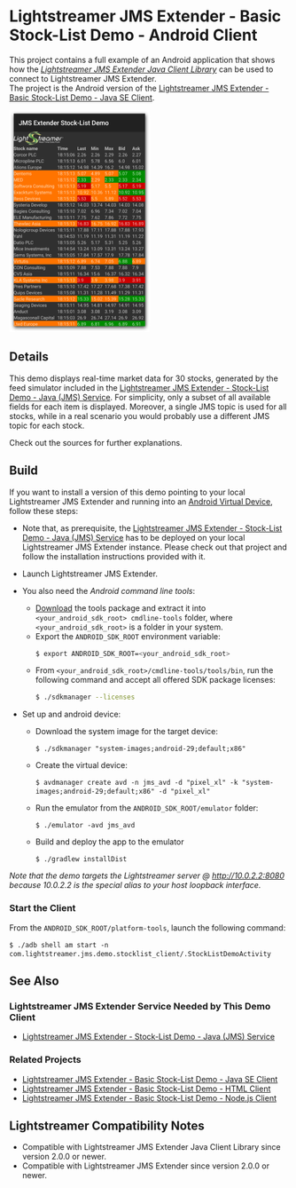 # Lightstreamer JMS Extender - Basic Stock-List Demo - Android Client

<!-- START DESCRIPTION lightstreamer-jms-example-stocklist-client-android -->

This project contains a full example of an Android application that shows how the [_Lightstreamer JMS Extender Java Client Library_](https://github.com/Lightstreamer/JMSExtender-lib-client-java) can be used to connect to Lightstreamer JMS Extender.  
The project is the Android version of the [Lightstreamer JMS Extender - Basic Stock-List Demo - Java SE Client](https://github.com/Lightstreamer/Lightstreamer-JMS-example-StockList-client-java).

![Screenshot](screen_android_large.png)

## Details

This demo displays real-time market data for 30 stocks, generated by the feed simulator included in the [Lightstreamer JMS Extender - Stock-List Demo - Java (JMS) Service](https://github.com/Lightstreamer/Lightstreamer-JMS-example-StockList-service-java). For simplicity, only a subset of all available fields for each item is displayed. Moreover, a single JMS topic is used for all stocks, while in a real scenario you would probably use a different JMS topic for each stock.

Check out the sources for further explanations.
  
## Build

If you want to install a version of this demo pointing to your local Lightstreamer JMS Extender and running into 
an [Android Virtual Device](http://developer.android.com/tools/devices/emulator.html), follow these steps:

* Note that, as prerequisite, the [Lightstreamer JMS Extender - Stock-List Demo - Java (JMS) Service](https://github.com/Lightstreamer/Lightstreamer-JMS-example-StockList-service-java) has to be deployed on your local Lightstreamer JMS Extender instance. Please check out that project and follow the installation instructions provided with it.

* Launch Lightstreamer JMS Extender.

* You also need the _Android command line tools_:
  - [Download](https://developer.android.com/studio#command-tools) the tools package and extract it into `<your_android_sdk_root> cmdline-tools` folder,
 where `<your_android_sdk_root>` is a folder in your system.
  - Export the `ANDROID_SDK_ROOT` environment variable:
    ```sh
    $ export ANDROID_SDK_ROOT=<your_android_sdk_root>
    ```
  - From `<your_android_sdk_root>/cmdline-tools/tools/bin`, run the following command and accept all offered SDK package licenses:
    ```sh
    $ ./sdkmanager --licenses

* Set up and android device:
  * Download the system image for the target device:
     ```
     $ ./sdkmanager "system-images;android-29;default;x86"
     ```

  * Create the virtual device:
    ```
    $ avdmanager create avd -n jms_avd -d "pixel_xl" -k "system-images;android-29;default;x86" -d "pixel_xl"
    ```
  
  * Run the emulator from the `ANDROID_SDK_ROOT/emulator` folder:
    ```
    $ ./emulator -avd jms_avd
    ```

  * Build and deploy the app to the emulator
    ```
    $ ./gradlew installDist
    ```

*Note that the demo targets the Lightstreamer server @ http://10.0.2.2:8080 because 10.0.2.2 is the special alias to your host loopback interface.*

### Start the Client

From the `ANDROID_SDK_ROOT/platform-tools`, launch the following command:
```
$ ./adb shell am start -n com.lightstreamer.jms.demo.stocklist_client/.StockListDemoActivity
```

## See Also

### Lightstreamer JMS Extender Service Needed by This Demo Client

<!-- START RELATED_ENTRIES -->
* [Lightstreamer JMS Extender - Stock-List Demo - Java (JMS) Service](https://github.com/Lightstreamer/Lightstreamer-JMS-example-StockList-service-java)

### Related Projects

* [Lightstreamer JMS Extender - Basic Stock-List Demo - Java SE Client](https://github.com/Lightstreamer/Lightstreamer-JMS-example-StockList-client-java)
* [Lightstreamer JMS Extender - Basic Stock-List Demo - HTML Client](https://github.com/Lightstreamer/Lightstreamer-JMS-example-StockList-client-javascript)
* [Lightstreamer JMS Extender - Basic Stock-List Demo - Node.js Client](https://github.com/Lightstreamer/Lightstreamer-JMS-example-StockList-client-node)

## Lightstreamer Compatibility Notes

* Compatible with Lightstreamer JMS Extender Java Client Library since version 2.0.0 or newer.
* Compatible with Lightstreamer JMS Extender since version 2.0.0 or newer.
